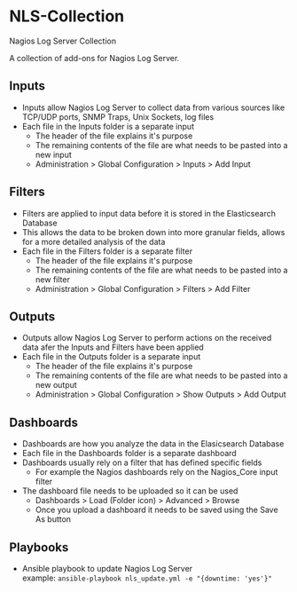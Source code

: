 # NLS-Collection
Nagios Log Server Collection 

A collection of add-ons for Nagios Log Server.

## Inputs
* Inputs allow Nagios Log Server to collect data from various sources like TCP/UDP ports, SNMP Traps, Unix Sockets, log files
* Each file in the Inputs folder is a separate input
  * The header of the file explains it's purpose
  * The remaining contents of the file are what needs to be pasted into a new input
  * Administration > Global Configuration > Inputs > Add Input

## Filters
* Filters are applied to input data before it is stored in the Elasticsearch Database
* This allows the data to be broken down into more granular fields, allows for a more detailed analysis of the data
* Each file in the Filters folder is a separate filter
  * The header of the file explains it's purpose
  * The remaining contents of the file are what needs to be pasted into a new filter
  * Administration > Global Configuration > Filters > Add Filter

## Outputs
* Outputs allow Nagios Log Server to perform actions on the received data afer the Inputs and Filters have been applied
* Each file in the Outputs folder is a separate input
  * The header of the file explains it's purpose
  * The remaining contents of the file are what needs to be pasted into a new output
  * Administration > Global Configuration > Show Outputs > Add Output

## Dashboards
* Dashboards are how you analyze the data in the Elasicsearch Database
* Each file in the Dashboards folder is a separate dashboard
* Dashboards usually rely on a filter that has defined specific fields
  * For example the Nagios dashboards rely on the Nagios_Core input filter
* The dashboard file needs to be uploaded so it can be used
  * Dashboards > Load (Folder icon) > Advanced > Browse
  * Once you upload a dashboard it needs to be saved using the Save As button

## Playbooks
* Ansible playbook to update Nagios Log Server\
example: `ansible-playbook nls_update.yml -e "{downtime: 'yes'}"`
